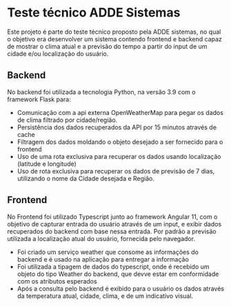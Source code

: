 # Teste técnico ADDE Sistemas

Este projeto é parte do teste técnico proposto pela ADDE sistemas, no qual o objetivo era desenvolver um sistema contendo frontend
e backend capaz de mostrar o clima atual e a previsão do tempo a partir do input de um cidade e/ou localização do usuário.

## Backend
No backend foi utilizada a tecnologia Python, na versão 3.9 com o framework Flask para: 
* Comunicação com a api externa OpenWeatherMap para pegar os dados de clima filtrado por cidade/região.
* Persistência dos dados recuperados da API por 15 minutos através de cache
* Filtragem dos dados moldando o objeto desejado a ser fornecido para o frontend
* Uso de uma rota exclusiva para recuperar os dados usando localização (latitude e longitude)
* Uso de rota exclusiva para recuperar os dados de previsão de 7 dias, utilizando o nome da Cidade desejada e Região.

## Frontend
No Frontend foi utilizado Typescript junto ao framework Angular 11, com o objetivo de capturar entrada do usuário através de um input, 
e exibir dados recuperados do backend com base nessa entrada. Por padrão a previsão utilizada a localização atual do usuário, fornecida
pelo navegador.
* Foi criado um serviço weather que consome as informações do backend e é usado na aplicação para entregar a informação
* Foi utilizada a tipagem de dados do typescript, onde é recebido um objeto do tipo Weather do backend, que devve estar em conformidade
com os atributos esperados
* Após a consulta pelo backend é exibido para o usuário os dados através da temperatura atual, cidade, clima, e de um indicativo visual.